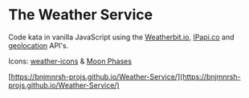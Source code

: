 # The Weather Service

Code kata in vanilla JavaScript using the [Weatherbit.io](https://Weatherbit.io/), [IPapi.co](https://IPapi.co/) and [geolocation](https://developer.mozilla.org/en-US/docs/Web/API/Geolocation_API) API's.

Icons: [weather-icons](https://erikflowers.github.io/weather-icons/) & [Moon Phases](https://www.flaticon.com/packs/moon-phase-3)

[https://bnjmnrsh-projs.github.io/Weather-Service/](https://bnjmnrsh-projs.github.io/Weather-Service/)
